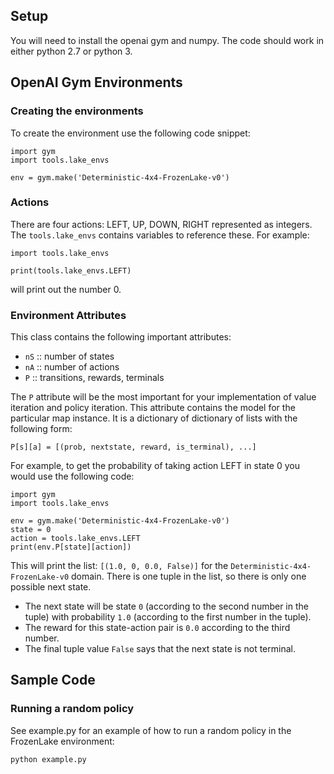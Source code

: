 ## Setup

You will need to install the openai gym and numpy. The code should work in either python 2.7 or python 3.

## OpenAI Gym Environments
### Creating the environments

To create the environment use the following code snippet:

```
import gym
import tools.lake_envs

env = gym.make('Deterministic-4x4-FrozenLake-v0')
```

### Actions

There are four actions: LEFT, UP, DOWN, RIGHT represented as integers. The
`tools.lake_envs` contains variables to reference
these. For example:

```
import tools.lake_envs

print(tools.lake_envs.LEFT)
```

will print out the number 0.

### Environment Attributes

This class contains the following important attributes:

- `nS` :: number of states
- `nA` :: number of actions
- `P` :: transitions, rewards, terminals

The `P` attribute will be the most important for your implementation of value
iteration and policy iteration. This attribute contains the model for the
particular map instance. It is a dictionary of dictionary of lists with the
following form:

```
P[s][a] = [(prob, nextstate, reward, is_terminal), ...]
```

For example, to get the probability of taking action LEFT in state 0 you would
use the following code:

```
import gym
import tools.lake_envs

env = gym.make('Deterministic-4x4-FrozenLake-v0')
state = 0
action = tools.lake_envs.LEFT
print(env.P[state][action])
```

This will print the list: `[(1.0, 0, 0.0, False)]` for the
`Deterministic-4x4-FrozenLake-v0` domain. There is one tuple in the list,
so there is only one possible next state.
- The next state will be state `0` (according to the second number in the
  tuple) with probability `1.0` (according to the first number in the tuple).
- The reward for this state-action pair is `0.0` according to the third number.
- The final tuple value `False` says that the next state is not terminal.

## Sample Code
### Running a random policy

See example.py for an example of how to run a random policy in the FrozenLake
environment:
```
python example.py
```

